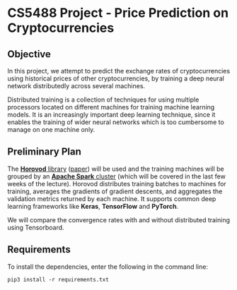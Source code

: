 # CS5488 Project - Price Prediction on Cryptocurrencies

## Objective
In this project, we attempt to predict the exchange rates of cryptocurrencies using historical prices of other cryptocurrencies, by training a deep neural network distributedly across several machines.

Distributed training is a collection of techniques for using multiple processors located on different machines for training machine learning models. It is an increasingly important deep learning technique, since it enables the training of wider neural networks which is too cumbersome to manage on one machine only.

## Preliminary Plan
The [**Horovod** library](https://github.com/horovod/horovod) ([paper](https://towardsdatascience.com/paper-summary-horovod-fast-and-easy-distributed-deep-learning-in-tensorflow-5be535c748d1)) will be used and the training machines will be grouped by an [**Apache Spark** cluster](https://horovod.readthedocs.io/en/stable/spark_include.html) (which will be covered in the last few weeks of the lecture). Horovod distributes training batches to machines for training, averages the gradients of gradient descents, and aggregates the validation metrics returned by each machine. It supports common deep learning frameworks like **Keras**, **TensorFlow** and **PyTorch**.

We will compare the convergence rates with and without distributed training using Tensorboard.

## Requirements
To install the dependencies, enter the following in the command line:
```
pip3 install -r requirements.txt
```
